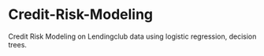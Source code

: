 # Credit-Risk-Modeling
Credit Risk Modeling  on Lendingclub data using logistic regression, decision trees.
